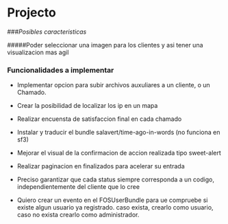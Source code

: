 # **Projecto**

###_Posibles caracteristicas_

#####Poder seleccionar una imagen para los clientes y asi tener una visualizacion mas agil

### Funcionalidades a implementar
*  Implementar opcion para subir archivos auxuliares a un cliente, o un Chamado.
* Crear la posibilidad de localizar los ip en un mapa
* Realizar encuensta de satisfaccion final en cada chamado
* Instalar y traducir el bundle salavert/time-ago-in-words (no funciona en sf3)
* Mejorar el visual de la confirmacion de accion realizada tipo sweet-alert
* Realizar paginacion en finalizados para acelerar su entrada
* Preciso garantizar que cada status siempre corresponda a un codigo, independientemente del cliente que lo cree


* Quiero crear un evento en el FOSUserBundle para ue compruebe si existe algun usuario ya registrado.
 caso exista, crearlo como usuario, caso no exista crearlo como administrador.
